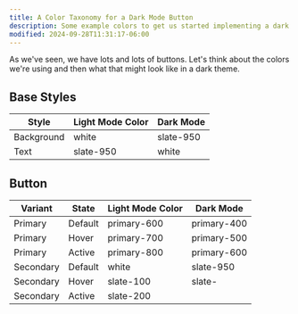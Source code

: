 ```yaml
---
title: A Color Taxonomy for a Dark Mode Button
description: Some example colors to get us started implementing a dark mode for a button in Figma.
modified: 2024-09-28T11:31:17-06:00
---
```


As we've seen, we have lots and lots of buttons. Let's think about the colors we're using and then what that might look like in a dark theme.

## Base Styles

| Style      | Light Mode Color | Dark Mode |
| ---------- | ---------------- | --------- |
| Background | white            | slate-950 |
| Text       | slate-950        | white     |

## Button

| Variant   | State   | Light Mode Color | Dark Mode   |
| --------- | ------- | ---------------- | ----------- |
| Primary   | Default | primary-600      | primary-400 |
| Primary   | Hover   | primary-700      | primary-500 |
| Primary   | Active  | primary-800      | primary-600 |
| Secondary | Default | white            | slate-950   |
| Secondary | Hover   | slate-100        | slate-      |
| Secondary | Active  | slate-200        |             |
